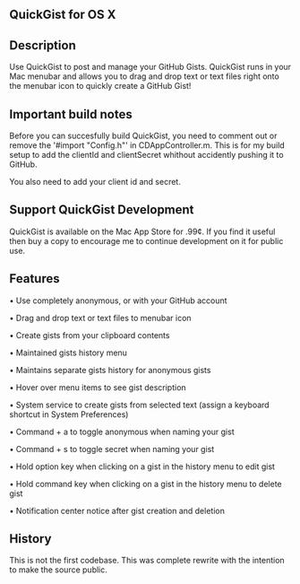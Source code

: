 ## QuickGist for OS X


## Description

Use QuickGist to post and manage your GitHub Gists. QuickGist runs in your Mac menubar and allows you to drag and drop text or text files right onto the menubar icon to quickly create a GitHub Gist!

## Important build notes

Before you can succesfully build QuickGist, you need to comment out or remove the '#import "Config.h"' in CDAppController.m. This is for my build setup to add the clientId and clientSecret whithout accidently pushing it to GitHub.

You also need to add your client id and secret.

## Support QuickGist Development

QuickGist is available on the Mac App Store for .99¢. If you find it useful then buy a copy to encourage me to continue development on it for public use.

## Features 

• Use completely anonymous, or with your GitHub account

• Drag and drop text or text files to menubar icon

• Create gists from your clipboard contents 

• Maintained gists history menu

• Maintains separate gists history for anonymous gists

• Hover over menu items to see gist description

• System service to create gists from selected text (assign a keyboard shortcut in System Preferences)

• Command + a to toggle anonymous when naming your gist

• Command + s to toggle secret when naming your gist

• Hold option key when clicking on a gist in the history menu to edit gist

• Hold command key when clicking on a gist in the history menu to delete gist

• Notification center notice after gist creation and deletion



## History

This is not the first codebase. This was complete rewrite with the intention to make the source public.

